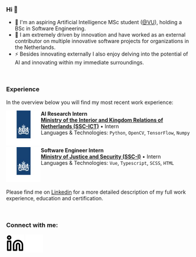 ### Hi 👋
- 🔭 I'm an aspiring Artificial Intelligence MSc student ([@VU](https://vu.nl/en/education/master/artificial-intelligence)), holding a BSc in Software Engineering.
- 🌱 I am extremely driven by innovation and have worked as an external contributor on multiple innovative software projects for organizations in the Netherlands.
- ⚡ Besides innovating externally I also enjoy delving into the potential of AI and innovating within my immediate surroundings.

<br/>

### Experience
In the overview below you will find my most recent work experience:

[<img align="left" height="94px" width="94px" alt="SSC-ICT" src="./img/RO.jpeg"/>](https://www.ssc-ict.nl/)

**AI Research Intern** \
[**Ministry of the Interior and Kingdom Relations of Netherlands (SSC-ICT)**](https://www.ssc-ict.nl/) • Intern \
Languages & Technologies: `Python`, `OpenCV`, `TensorFlow`, `Numpy` \
<br/>

[<img align="left" height="94px" width="94px" alt="SSC-I" src="./img/RO.jpeg"/>](https://www.justitieleictorganisatie.nl/)

**Software Engineer Intern** \
[**Ministry of Justice and Security (SSC-I)**](https://www.justitieleictorganisatie.nl/) • Intern \
Languages & Technologies: `Vue`, `Typescript`, `SCSS`, `HTML` \
<br/>

<br/>

Please find me on [Linkedin](https://linkedin.com/in/cedrick-m) for a more detailed description of my full work experience, education and certification.

<br/>

### Connect with me:

[![website](./img/linkedin-light.svg)](https://linkedin.com/in/cedrick-mr#gh-light-mode-only)
[![website](./img/linkedin-dark.svg)](https://linkedin.com/in/cedrick-mr#gh-dark-mode-only)
